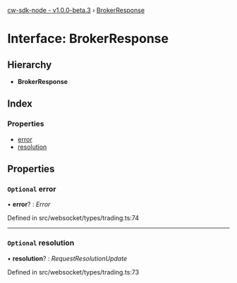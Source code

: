 [cw-sdk-node - v1.0.0-beta.3](../README.md) › [BrokerResponse](brokerresponse.md)

# Interface: BrokerResponse

## Hierarchy

* **BrokerResponse**

## Index

### Properties

* [error](brokerresponse.md#optional-error)
* [resolution](brokerresponse.md#optional-resolution)

## Properties

### `Optional` error

• **error**? : *Error*

Defined in src/websocket/types/trading.ts:74

___

### `Optional` resolution

• **resolution**? : *RequestResolutionUpdate*

Defined in src/websocket/types/trading.ts:73
